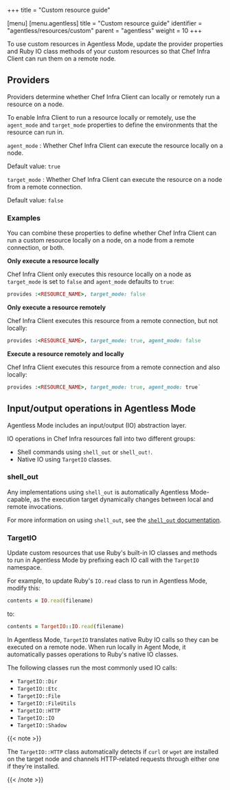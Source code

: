 +++
title = "Custom resource guide"

[menu]
  [menu.agentless]
    title = "Custom resource guide"
    identifier = "agentless/resources/custom"
    parent = "agentless"
    weight = 10
+++

To use custom resources in Agentless Mode, update the provider properties and Ruby IO class methods of your custom resources so that Chef Infra Client can run them on a remote node.

## Providers

Providers determine whether Chef Infra Client can locally or remotely run a resource on a node.

To enable Infra Client to run a resource locally or remotely, use the `agent_mode` and `target_mode` properties to define the environments that the resource can run in.

`agent_mode`
: Whether Chef Infra Client can execute the resource locally on a node.

  Default value: `true`

`target_mode`
: Whether Chef Infra Client can execute the resource on a node from a remote connection.

  Default value: `false`

### Examples

You can combine these properties to define whether Chef Infra Client can run a custom resource locally on a node, on a node from a remote connection, or both.

<!-- Markdownlint-disable MD036 -->

**Only execute a resource locally**

Chef Infra Client only executes this resource locally on a node as `target_mode` is set to `false` and `agent_mode` defaults to `true`:

```ruby
provides :<RESOURCE_NAME>, target_mode: false
```

**Only execute a resource remotely**

Chef Infra Client executes this resource from a remote connection, but not locally:

```ruby
provides :<RESOURCE_NAME>, target_mode: true, agent_mode: false
```

**Execute a resource remotely and locally**

Chef Infra Client executes this resource from a remote connection and also locally:

```ruby
provides :<RESOURCE_NAME>, target_mode: true, agent_mode: true`
```

<!-- Markdownlint-enable MD036 -->

## Input/output operations in Agentless Mode

Agentless Mode includes an input/output (IO) abstraction layer.

IO operations in Chef Infra resources fall into two different groups:

- Shell commands using `shell_out` or `shell_out!`.
- Native IO using `TargetIO` classes.

### shell_out

Any implementations using `shell_out` is automatically Agentless Mode-capable, as the execution target dynamically changes between local and remote invocations.

For more information on using `shell_out`, see the [`shell_out` documentation](https://docs.chef.io/infra_language/shelling_out/).

### TargetIO

Update custom resources that use Ruby's built-in IO classes and methods to run in Agentless Mode by prefixing each IO call with the `TargetIO` namespace.

For example, to update Ruby's `IO.read` class to run in Agentless Mode, modify this:

```ruby
contents = IO.read(filename)
```

to:

```ruby
contents = TargetIO::IO.read(filename)
```

In Agentless Mode, `TargetIO` translates native Ruby IO calls so they can be executed on a remote node. When run locally in Agent Mode, it automatically passes operations to Ruby's native IO classes.

The following classes run the most commonly used IO calls:

- `TargetIO::Dir`
- `TargetIO::Etc`
- `TargetIO::File`
- `TargetIO::FileUtils`
- `TargetIO::HTTP`
- `TargetIO::IO`
- `TargetIO::Shadow`

{{< note >}}

The `TargetIO::HTTP` class automatically detects if `curl` or `wget` are installed on the target node and channels HTTP-related requests through either one if they're installed.

{{< /note >}}
